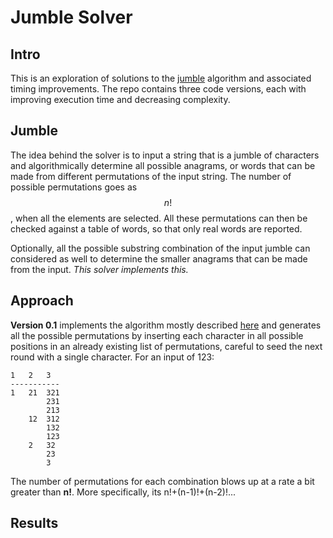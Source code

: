 # Jumble Solver 
## Intro 
This is an exploration of solutions to the 
[jumble](https://en.wikipedia.org/wiki/Jumble) algorithm 
and associated timing improvements. The repo contains three
code versions, each with improving execution time and 
decreasing complexity. 
## Jumble
The idea behind the solver is to input a string that is a
jumble of characters and algorithmically determine all
possible anagrams, or words that can be made from different
permutations of the input string. The number of possible 
permutations goes as $$n!$$, when all the elements are 
selected. All these permutations can then be checked 
against a table of words, so that only real words are 
reported. 

Optionally, all the possible substring combination of 
the input jumble can considered as well to determine the 
smaller anagrams that can be made from the input. *This 
solver implements this.*
## Approach
**Version 0.1** implements the algorithm mostly described 
[here](https://en.wikipedia.org/wiki/Jumble_algorithm) and
generates all the possible permutations by inserting each
character in all possible positions in an already existing 
list of permutations, careful to seed the next round with
a single character. For an input of 123:
```
1   2   3
-----------
1   21  321 
        231
        213
    12  312
        132
        123
    2   32
        23
        3  
```
The number of permutations for each combination blows up 
at a rate a bit greater than **n!**. More specifically, 
its n!+(n-1)!+(n-2)!... 



## Results


